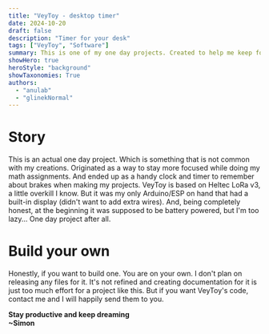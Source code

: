 ```yaml
---
title: "VeyToy - desktop timer"
date: 2024-10-20
draft: false
description: "Timer for your desk"
tags: ["VeyToy", "Software"]
summary: This is one of my one day projects. Created to help me keep focus without my phone or computer
showHero: true
heroStyle: "background"
showTaxonomies: True
authors:
  - "anulab"
  - "glinekNormal"
---
```


# Story
This is an actual one day project. Which is something that is not common with my creations. Originated as a way to stay more focused while doing my math assignments. And ended up as a handy clock and timer to remember about brakes when making my projects. VeyToy is based on Heltec LoRa v3, a little overkill I know. But it was my only Arduino/ESP on hand that had a built-in display (didn't want to add extra wires). And, being completely honest, at the beginning it was supposed to be battery powered, but I'm too lazy... One day project after all.

# Build your own
Honestly, if you want to build one. You are on your own. I don't plan on releasing any files for it. It's not refined and creating documentation for it is just too much effort for a project like this. But if you want VeyToy's code, contact me and I will happily send them to you.

**Stay productive and keep dreaming**\
**~Simon**
